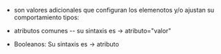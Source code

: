 * son valores adicionales que configuran los elemenotos y/o ajustan su comportamiento tipos:

* atributos comunes -- su sintaxis es -> atributo="valor"

* Booleanos: Su sintaxis es -> atributo
